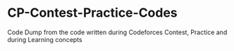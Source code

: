 # CP-Contest-Practice-Codes
Code Dump from the code written during Codeforces Contest, Practice and during Learning concepts
